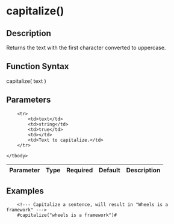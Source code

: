 # capitalize()

## Description
Returns the text with the first character converted to uppercase.

## Function Syntax
capitalize( text )


## Parameters
<table>
	<thead>
		<tr>
			<th>Parameter</th>
			<th>Type</th>
			<th>Required</th>
			<th>Default</th>
			<th>Description</th>
		</tr>
	</thead>
	<tbody>
		
		<tr>
			<td>text</td>
			<td>string</td>
			<td>true</td>
			<td></td>
			<td>Text to capitalize.</td>
		</tr>
		
	</tbody>
</table>


## Examples
	
		<!--- Capitalize a sentence, will result in "Wheels is a framework" --->
		#capitalize("wheels is a framework")#
